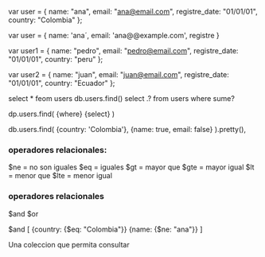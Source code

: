 var user = {
  name: "ana",
  email: "ana@email.com",
  registre_date: "01/01/01",
  country: "Colombia"
};

var user = {
    name: 'ana´,
    email: 'ana@@example.com',
    registre
}

var user1 = {
  name: "pedro",
  email: "pedro@email.com",
  registre_date: "01/01/01",
  country: "peru"
};

var user2 = {
  name: "juan",
  email: "juan@email.com",
  registre_date: "01/01/01",
  country: "Ecuador"
};


select * feom users 
db.users.find()
select .?  from users where sume?

dp.users.find( 
    {where}
    {select}
)

db.users.find(
    {country: 'Colombia'},
    {name: true, email: false}
).pretty(),

### operadores relacionales:

$ne = no son iguales
$eq = iguales 
$gt  = mayor que
$gte = mayor igual
$lt = menor que
$lte = menor igual

### operadores relacionales

$and 
$or

$and [
    {country: {$eq: "Colombia"}}
    {name: {$ne: "ana"}}
]

Una coleccion que permita consultar 